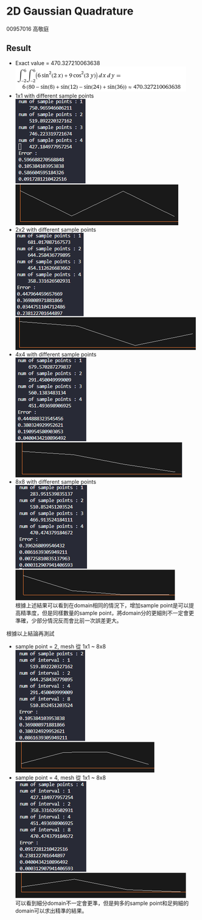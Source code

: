 # 2D Gaussian Quadrature
00957016 高敬庭
## Result
+ Exact value = 470.327210063638  
![Alt text](assets/photos/image.png)  
+ 1x1 with different sample points  
![Alt text](assets/photos/image-1.png)![Alt text](assets/photos/image-7.png)  
+ 2x2 with different sample points  
![Alt text](assets/photos/image-4.png)![](assets/photos/image-3.png)  
+ 4x4 with different sample points  
![Alt text](assets/photos/image-6.png)![Alt text](assets/photos/image-5.png)  
+ 8x8 with different sample points  
![Alt text](assets/photos/image-8.png)![Alt text](assets/photos/image-2.png)  
根據上述結果可以看到在domain相同的情況下，增加sample point是可以提高精準度，但是同樣數量的sample point，將domain分的更細則不一定會更準確，少部分情況反而會比前一次誤差更大。  
  
根據以上結論再測試  
+ sample point = 2, mesh 從 1x1 ~ 8x8  
![Alt text](assets/photos/image-9.png)![Alt text](assets/photos/image-10.png)  
+ sample point = 4, mesh 從 1x1 ~ 8x8  
![Alt text](assets/photos/image-12.png)![Alt text](assets/photos/image-11.png)  
可以看到細分domain不一定會更準，但是夠多的sample point和足夠細的domain可以求出精準的結果。
